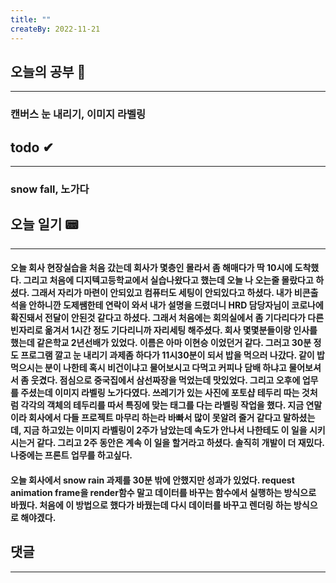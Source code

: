 ```yaml
---
title: ""
createBy: 2022-11-21
---
```

## 오늘의 공부 🎉
---
### 캔버스 눈 내리기, 이미지 라벨링

## todo ✔
---
### snow fall, 노가다

## 오늘 일기 📟
---
#### 오늘 회사 현장실습을 처음 갔는데 회사가 몇층인 몰라서 좀 해매다가 딱 10시에 도착했다. 그리고 처음에 디지텍고등학교에서 실습나왔다고 했는데 오늘 나 오는줄 몰랐다고 하셨다. 그래서 자리가 마련이 안되있고 컴퓨터도 세팅이 안되있다고 하셨다. 내가 비콘출석을 안하니깐 도제쌤한테 연락이 와서 내가 설명을 드렸더니 HRD 담당자님이 코로나에 확진돼서 전달이 안된것 같다고 하셨다. 그래서 처음에는 회의실에서 좀 기다리다가 다른 빈자리로 옮겨서 1시간 정도 기다리니까 자리세팅 해주셨다. 회사 몇몇분들이랑 인사를 했는데 같은학교 2년선배가 있었다. 이름은 아마 이현승 이었던거 같다. 그러고 30분 정도 프로그램 깔고 눈 내리기 과제좀 하다가 11시30분이 되서 밥을 먹으러 나갔다. 같이 밥먹으시는 분이 나한테 혹시 비건이냐고 물어보시고 다먹고 커피나 담배 하냐고 물어보셔서 좀 웃겼다. 점심으로 중국집에서 삼선짜장을 먹었는데 맛있었다. 그리고 오후에 업무를 주셨는데 이미지 라벨링 노가다였다. 쓰레기가 있는 사진에 포토샵 테두리 따는 것처럼 각각의 객체의 테두리를 따서 특징에 맞는 태그를 다는 라벨링 작업을 했다. 지금 연말이라 회사에서 다들 프로젝트 마무리 하는라 바빠서 많이 못알려 줄거 같다고 말하셨는데, 지금 하고있는 이미지 라벨링이 2주가 남았는데 속도가 안나서 나한테도 이 일을 시키시는거 같다. 그리고 2주 동안은 계속 이 일을 할거라고 하셨다. 솔직히 개발이 더 재밌다. 나중에는 프론트 업무를 하고싶다.
#### 오늘 회사에서 snow rain 과제를 30분 밖에 안했지만 성과가 있었다. request animation frame을 render함수 말고 데이터를 바꾸는 함수에서 실행하는 방식으로 바꿨다. 처음에 이 방법으로 했다가 바꿨는데 다시 데이터를 바꾸고 렌더링 하는 방식으로 해야겠다. 

## 댓글
---

<Comment />